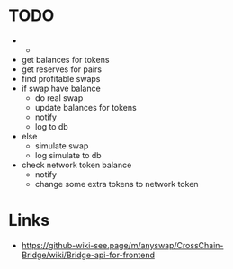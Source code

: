 # TODO
- +
- get balances for tokens
- get reserves for pairs
- find profitable swaps
- if swap have balance 
  - do real swap
  - update balances for tokens
  - notify
  - log to db
- else
  - simulate swap
  - log simulate to db
- check network token balance 
  - notify
  - change some extra tokens to network token


# Links
- https://github-wiki-see.page/m/anyswap/CrossChain-Bridge/wiki/Bridge-api-for-frontend
